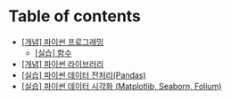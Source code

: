 # Table of contents

* [\[개념\] 파이썬 프로그래밍](README.md)
  * [\[실습\] 함수](undefined/undefined.md)
* [\[개념\] 파이썬 라이브러리](undefined-1.md)
* [\[실습\] 파이썬 데이터 전처리(Pandas)](pandas.md)
* [\[실습\] 파이썬 데이터 시각화 (Matplotlib, Seaborn, Folium)](matplotlib-seaborn-folium.md)
